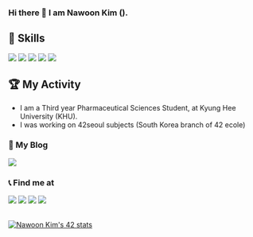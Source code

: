 ### Hi there 👋  I am Nawoon Kim ().

## 📌 Skills
<a target=""><img src="https://img.shields.io/badge/C-A8B9CC?style=flat-square&logo=C&logoColor=black"/></a>
<a target=""><img src="https://img.shields.io/badge/C++-blue?style=flat-square&logo=cplusplus&logoColor=white"/></a>
<a target=""><img src="https://img.shields.io/badge/Python-FFE873?style=flat-square&logo=Python&logoColor=306998"/></a>
<a target=""><img src="https://img.shields.io/badge/VMBox-white?style=flat-square&logo=virtualbox&logoColor=black"/></a>
<a target=""><img src="https://img.shields.io/badge/debian-white?style=flat-square&logo=debian&logoColor=d70a53"/></a>

## 🏆 My Activity
* I am a Third year Pharmaceutical Sciences Student, at  Kyung Hee University (KHU).
* I was working on 42seoul subjects (South Korea branch of 42 ecole)

### 📔 My Blog
<a href="https://polar-pencil-5de.notion.site/42seoul-ce96329314574c71bbe5d0852a51c2b8" target="_blank"><img src="https://img.shields.io/badge/Blog-000000?style=flag-square&logo=notion&logoColor=white"/></a>

### 📞 Find me at  
<a href="https://profile.intra.42.fr/users/nawkim" target="_blank"><img src="https://img.shields.io/badge/42Seoul-000000?style=flat-square&logo=42&logoColor=white"/></a>
<a href="https://www.instagram.com/k_cloud423/" target="_blank"><img src="https://img.shields.io/badge/k_cloud423-E4405F?style=flat-square&logo=instagram&logoColor=white"/></a>
<a href="" target="_blank"><img src="https://img.shields.io/badge/42.4.nawkim@gmail.com-EA4335?style=flat-square&logo=gmail&logoColor=white"/></a>
<a href="" target="_blank"><img src="https://img.shields.io/badge/coma233@naver.com-03C75A?style=flat-square&logo=Naver&logoColor=white"/></a>
<br></br>

[![Nawoon Kim's 42 stats](https://badge42.herokuapp.com/api/stats/nawkim)](https://github.com/kimnawoon/badge42)

<!--
**kimnawoon/kimnawoon** is a ✨ _special_ ✨ repository because its `README.md` (this file) appears on your GitHub profile.

Here are some ideas to get you started:

- 🔭 I’m currently working on ...
- 🌱 I’m currently learning ...
- 👯 I’m looking to collaborate on ...
- 🤔 I’m looking for help with ...
- 💬 Ask me about ...
- 📫 How to reach me: ...
- 😄 Pronouns: ...
- ⚡ Fun fact: ...
-->
